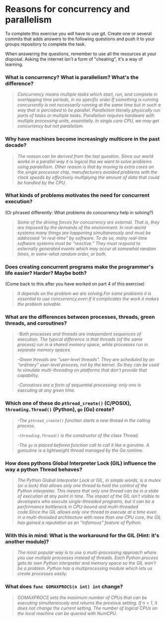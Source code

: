 # Reasons for concurrency and parallelism


To complete this exercise you will have to use git. Create one or several commits that adds answers to the following questions and push it to your groups repository to complete the task.

When answering the questions, remember to use all the resources at your disposal. Asking the internet isn't a form of "cheating", it's a way of learning.

 ### What is concurrency? What is parallelism? What's the difference?
 > *Concurrency means multiple tasks which start, run, and complete in overlapping time periods, in no specific order.If something is running concurrently is not necessarily running at the same time but in such a way that is perciebed to be parallel. Parallelism literally physically run parts of tasks or multiple tasks. Parallelism requires hardware with multiple processing units, essentially. In single core CPU, we may get concurrency but not parallelism.*
 
 ### Why have machines become increasingly multicore in the past decade?
 > *The reason can be derived from the last question. Since our world works in a parallel way it is logical tha we want to solve problems using paralellism. Other reason is that by moving to extra cores on the single processor chip, manufacturers avoided problems with the clock speeds by effectively multiplying the amount of data that could be handled by the CPU.*

 ### What kinds of problems motivates the need for concurrent execution?
 (Or phrased differently: What problems do concurrency help in solving?)
 > *Some of the driving forces for concurrency are external. That is, they are imposed by the demands of the environment. In real-world systems many things are happening simultaneously and must be addressed “in real-time” by software. To do so, many real-time software systems must be “reactive.” They must respond to externally generated events which may occur at somewhat random times, in some-what random order, or both.*
 
 ### Does creating concurrent programs make the programmer's life easier? Harder? Maybe both?
 (Come back to this after you have worked on part 4 of this exercise)
 > *It depends on the problem we are solving.For some problems it is essential to use concurrency,even if it complicates the work it makes the problem solvable.*
 >
 ### What are the differences between processes, threads, green threads, and coroutines?
 > *-Both processes and threads are independent sequences of execution. The typical difference is that threads (of the same process) run in a shared memory space, while processes run in separate memory spaces.*
 >
 > *-Green threads are "user-level threads". They are scheduled by an "ordinary" user-level process, not by the kernel. So they can be used to simulate multi-threading on platforms that don't provide that capability.*
 > 
 > *-Coroutines are a form of sequential processing: only one is executing at any given time.*
 
 ### Which one of these do `pthread_create()` (C/POSIX), `threading.Thread()` (Python), `go` (Go) create?
 > *-The `pthread_create()` function starts a new thread in the calling process.*
 >
 > *-`threading.Thread()` is the constructor of the class Thread.*
 >
 > *-The `go` is placed beforea function call to call it like a gorutine. A goroutine is a lightweight thread managed by the Go runtime.*
 
 ### How does pythons Global Interpreter Lock (GIL) influence the way a python Thread behaves?
 > *The Python Global Interpreter Lock or GIL, in simple words, is a mutex (or a lock) that allows only one thread to hold the control of the Python interpreter.
 This means that only one thread can be in a state of execution at any point in time. The impact of the GIL isn’t visible to developers who execute single-threaded programs, but it can be a performance bottleneck in CPU-bound and multi-threaded code.Since the GIL allows only one thread to execute at a time even in a multi-threaded architecture with more than one CPU core, the GIL has gained a reputation as an “infamous” feature of Python.*
 
 ### With this in mind: What is the workaround for the GIL (Hint: it's another module)?
 > *The most popular way is to use a multi-processing approach where you use multiple processes instead of threads. Each Python process gets its own Python interpreter and memory space so the GIL won’t be a problem. Python has a multiprocessing module which lets us create processes easily.*
 
 ### What does `func GOMAXPROCS(n int) int` change? 
 > *GOMAXPROCS sets the maximum number of CPUs that can be executing simultaneously and returns the previous setting. If n < 1, it does not change the current setting. The number of logical CPUs on the local machine can be queried with NumCPU.*
